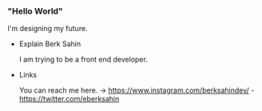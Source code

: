 ### "Hello World" 

  I'm designing my future.

- Explain Berk Sahin

  I am trying to be a front end developer.

- Links 

  You can reach me here. -> https://www.instagram.com/berksahindev/ - https://twitter.com/eberksahin
